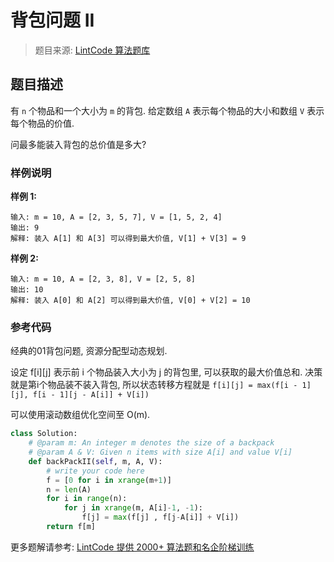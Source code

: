 # 背包问题 II
 > 题目来源: [LintCode 算法题库](https://www.lintcode.com/problem/backpack-ii/?utm_source=sc-github-wzz)
 ## 题目描述
 有 `n` 个物品和一个大小为 `m` 的背包. 给定数组 `A` 表示每个物品的大小和数组 `V` 表示每个物品的价值.

问最多能装入背包的总价值是多大?
 ### 样例说明
 **样例 1:**

```
输入: m = 10, A = [2, 3, 5, 7], V = [1, 5, 2, 4]
输出: 9
解释: 装入 A[1] 和 A[3] 可以得到最大价值, V[1] + V[3] = 9 
```

**样例 2:**

```
输入: m = 10, A = [2, 3, 8], V = [2, 5, 8]
输出: 10
解释: 装入 A[0] 和 A[2] 可以得到最大价值, V[0] + V[2] = 10
```
 ### 参考代码
 经典的01背包问题, 资源分配型动态规划.

设定 f[i][j] 表示前 i 个物品装入大小为 j 的背包里, 可以获取的最大价值总和. 决策就是第i个物品装不装入背包, 所以状态转移方程就是 `f[i][j] = max(f[i - 1][j], f[i - 1][j - A[i]] + V[i])`

可以使用滚动数组优化空间至 O(m).
```python
class Solution:
    # @param m: An integer m denotes the size of a backpack
    # @param A & V: Given n items with size A[i] and value V[i]
    def backPackII(self, m, A, V):
        # write your code here
        f = [0 for i in xrange(m+1)]
        n = len(A)
        for i in range(n):
            for j in xrange(m, A[i]-1, -1):
                f[j] = max(f[j] , f[j-A[i]] + V[i])
        return f[m]
```
 更多题解请参考: [LintCode 提供 2000+ 算法题和名企阶梯训练](https://www.lintcode.com/problem/?utm_source=sc-github-wzz)